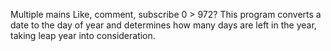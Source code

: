 Multiple mains
Like, comment, subscribe
0 > 972?
This program converts a date to the day of year and determines how many days are left in the year, taking leap year into consideration.
